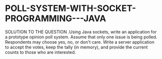 # POLL-SYSTEM-WITH-SOCKET-PROGRAMMING---JAVA
SOLUTION TO THE QUESTION .Using Java sockets, write an application for a prototype opinion poll system. Assume that only one issue is being polled. Respondents may choose yes, no, or don't care. Write a server application to accept the votes, keep the tally (in memory), and provide the current counts to those who are interested.
